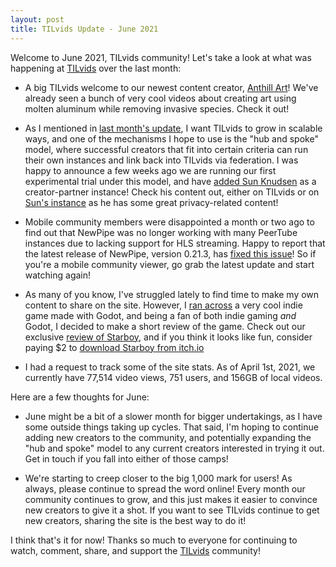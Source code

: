 ```yaml
---
layout: post
title: TILvids Update - June 2021
---
```


Welcome to June 2021, TILvids community! Let's take a look at what was happening at [TILvids](https://tilvids.com) over the last month:

- A big TILvids welcome to our newest content creator, [Anthill Art](https://tilvids.com/accounts/anthillart/video-channels)! We've already seen a bunch of very cool videos about creating art using molten aluminum while removing invasive species. Check it out!

- As I mentioned in [last month's update](https://www.reddit.com/r/tilvids/comments/n2m780/tilvids_update_may_2021/), I want TILvids to grow in scalable ways, and one of the mechanisms I hope to use is the "hub and spoke" model, where successful creators that fit into certain criteria can run their own instances and link back into TILvids via federation. I was happy to announce a few weeks ago we are running our first experimental trial under this model, and have [added Sun Knudsen](https://www.reddit.com/r/tilvids/comments/n8i2bo/tilvids_announcement_of_the_day_creatorpartner/) as a creator-partner instance! Check his content out, either on TILvids or on [Sun's instance](https://peertube.sunknudsen.com) as he has some great privacy-related content!

- Mobile community members were disappointed a month or two ago to find out that NewPipe was no longer working with many PeerTube instances due to lacking support for HLS streaming. Happy to report that the latest release of NewPipe, version 0.21.3, has [fixed this issue](https://www.reddit.com/r/tilvids/comments/nmwz9v/psa_newpipe_release_v0213_available_fixes/)! So if you're a mobile community viewer, go grab the latest update and start watching again!

- As many of you know, I've struggled lately to find time to make my own content to share on the site. However, I [ran across](https://www.reddit.com/r/godot/comments/njva2s/i_released_my_first_godot_game_on_itchio/) a very cool indie game made with Godot, and being a fan of both indie gaming *and* Godot, I decided to make a short review of the game. Check out our exclusive [review of Starboy](https://www.reddit.com/r/tilvids/comments/nkow88/tilvids_video_of_the_day_starboy_indie_game_made/), and if you think it looks like fun, consider paying $2 to [download Starboy from itch.io](https://mrkdji.itch.io/starboy)

- I had a request to track some of the site stats. As of April 1st, 2021, we currently have 77,514 video views, 751 users, and 156GB of local videos.

Here are a few thoughts for June:

- June might be a bit of a slower month for bigger undertakings, as I have some outside things taking up cycles. That said, I'm hoping to continue adding new creators to the community, and potentially expanding the "hub and spoke" model to any current creators interested in trying it out. Get in touch if you fall into either of those camps!

- We're starting to creep closer to the big 1,000 mark for users! As always, please continue to spread the word online! Every month our community continues to grow, and this just makes it easier to convince new creators to give it a shot. If you want to see TILvids continue to get new creators, sharing the site is the best way to do it!

I think that's it for now! Thanks so much to everyone for continuing to watch, comment, share, and support the [TILvids](https://tilvids.com) community!
